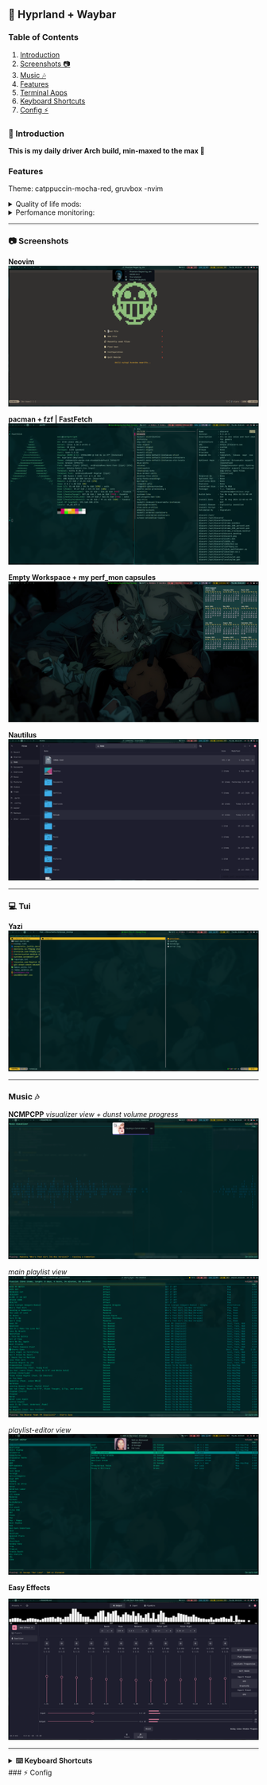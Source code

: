 ## 🌌 Hyprland + Waybar

### Table of Contents
1. [Introduction](#introduction)
2. [Screenshots 📷](#screenshots)
3. [Music 🎶](#Music)
4. [Features](#Features)
5. [Terminal Apps](#Tui)
6. [Keyboard Shortcuts](#Keyboard-Shortcuts)
7. [Config ⚡](#config)

### 📝 Introduction
**This is my daily driver Arch build, min-maxed to the max 👻**

### Features 
Theme: catppuccin-mocha-red, gruvbox -nvim

<details>
    <summary>Quality of life mods:</summary>

 * Adjust gaps_in and gaps_out on the fly.(see #keyboard-shortcuts))
    * Indicators for current volume sink eg, speaker, earphones, easysink
    * Systemwide Volume progressbar with current sink icon
    * Per app (mpd, spotify etc) Volume + progressbar with waybar mpris interaction.
</details>

<details>
    <summary>Perfomance monitoring:</summary>

* custom waybar capsules(click to open drawer):
        * Gpu (amd)
          * gpu frequency mhz
          * gpu % use
          * gpu fan rpm
          * gpu temp
          * CPU
          * temp, frequency, %use
    * memory % use and disk % free + temp
          * network(up/down speed) + weather (wttr.in)
</details>

***
### 📷 Screenshots
**Neovim**
![nvim](.darth/git_screenshots/v.png)

**pacman + fzf | FastFetch**
![pacfzf](.darth/git_screenshots/pacf_fast.png)

**Empty Workspace + my perf_mon capsules**
![maxi empty](https://github.com/darth-malu/Hypr./raw/hyprmax/.darth/git_screenshots/maxi_empty.png)

**Nautilus**
![nauti](.darth/git_screenshots/nautilus.png)

***
### 💻 Tui
**Yazi**
![Yazi](.darth/git_screenshots/yazi.png)

***
### Music 🎶 

**NCMPCPP**
*visualizer view + dunst volume progress*
![ncmpcpp](.darth/git_screenshots/volume_nc.png)

*main playlist view*
![ncmpcpp](.darth/git_screenshots/ncmpcpp.png)

*playlist-editor view*
![ncmpcpp](.darth/git_screenshots/ncmpcpp_1.png)

**Easy Effects**

![easy](.darth/git_screenshots/easy.png)

***

<details>
    <summary><strong> ⌨️  Keyboard Shortcuts</strong></summary>

### Keyboard Shortcuts
        $sl = SHIFT_L
        $cl = CONTROL_L
        $mod = SUPER
        $al = Alt_L
        $ar = Alt_R
        $sl = SHIFT_L

        PrtSc: Taking Screentshot - entire scrn
            * + $al - current window
            * + $sl - copy area

        $mod + Enter: Open kitty current workspace
        $mod + $sl + Enter: Open Terminal emptym

        $mod + I: launch special:nc, launch ncmpcpp if empty

        $mod + +: Inc. Gaps out
        $mod + -: Dec. Gaps out

        $mod + $al + +: Inc. Gaps in
        $mod + $al + -: Dec. Gaps in

        $mod + vim-motions (h,k,l,j) / mouse-down/up -> navigate open workspaces
        $sl, $sl -> focuscurrentlast - backandforth active


        $mod + Space/mouse:275 killactive / close focused window
        $mod + O -> Move to emptym

        $mod + {}: Launch app 
            {} = B - Brave, F - Firefox, N - Nautilus, $sl + O - obsidian


        #see also .config/hypr/workspacerules, keybindings
</details>
### ⚡ Config



